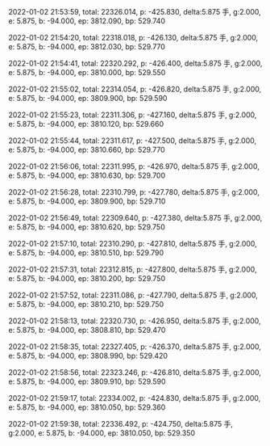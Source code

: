 2022-01-02 21:53:59, total: 22326.014, p: -425.830, delta:5.875 手, g:2.000, e: 5.875, b: -94.000, ep: 3812.090, bp: 529.740

2022-01-02 21:54:20, total: 22318.018, p: -426.130, delta:5.875 手, g:2.000, e: 5.875, b: -94.000, ep: 3812.030, bp: 529.770

2022-01-02 21:54:41, total: 22320.292, p: -426.400, delta:5.875 手, g:2.000, e: 5.875, b: -94.000, ep: 3810.000, bp: 529.550

2022-01-02 21:55:02, total: 22314.054, p: -426.820, delta:5.875 手, g:2.000, e: 5.875, b: -94.000, ep: 3809.900, bp: 529.590

2022-01-02 21:55:23, total: 22311.306, p: -427.160, delta:5.875 手, g:2.000, e: 5.875, b: -94.000, ep: 3810.120, bp: 529.660

2022-01-02 21:55:44, total: 22311.617, p: -427.500, delta:5.875 手, g:2.000, e: 5.875, b: -94.000, ep: 3810.660, bp: 529.770

2022-01-02 21:56:06, total: 22311.995, p: -426.970, delta:5.875 手, g:2.000, e: 5.875, b: -94.000, ep: 3810.630, bp: 529.700

2022-01-02 21:56:28, total: 22310.799, p: -427.780, delta:5.875 手, g:2.000, e: 5.875, b: -94.000, ep: 3809.900, bp: 529.710

2022-01-02 21:56:49, total: 22309.640, p: -427.380, delta:5.875 手, g:2.000, e: 5.875, b: -94.000, ep: 3810.620, bp: 529.750

2022-01-02 21:57:10, total: 22310.290, p: -427.810, delta:5.875 手, g:2.000, e: 5.875, b: -94.000, ep: 3810.510, bp: 529.790

2022-01-02 21:57:31, total: 22312.815, p: -427.800, delta:5.875 手, g:2.000, e: 5.875, b: -94.000, ep: 3810.200, bp: 529.750

2022-01-02 21:57:52, total: 22311.086, p: -427.790, delta:5.875 手, g:2.000, e: 5.875, b: -94.000, ep: 3810.210, bp: 529.750

2022-01-02 21:58:13, total: 22320.730, p: -426.950, delta:5.875 手, g:2.000, e: 5.875, b: -94.000, ep: 3808.810, bp: 529.470

2022-01-02 21:58:35, total: 22327.405, p: -426.370, delta:5.875 手, g:2.000, e: 5.875, b: -94.000, ep: 3808.990, bp: 529.420

2022-01-02 21:58:56, total: 22323.246, p: -426.810, delta:5.875 手, g:2.000, e: 5.875, b: -94.000, ep: 3809.910, bp: 529.590

2022-01-02 21:59:17, total: 22334.002, p: -424.830, delta:5.875 手, g:2.000, e: 5.875, b: -94.000, ep: 3810.050, bp: 529.360

2022-01-02 21:59:38, total: 22336.492, p: -424.750, delta:5.875 手, g:2.000, e: 5.875, b: -94.000, ep: 3810.050, bp: 529.350